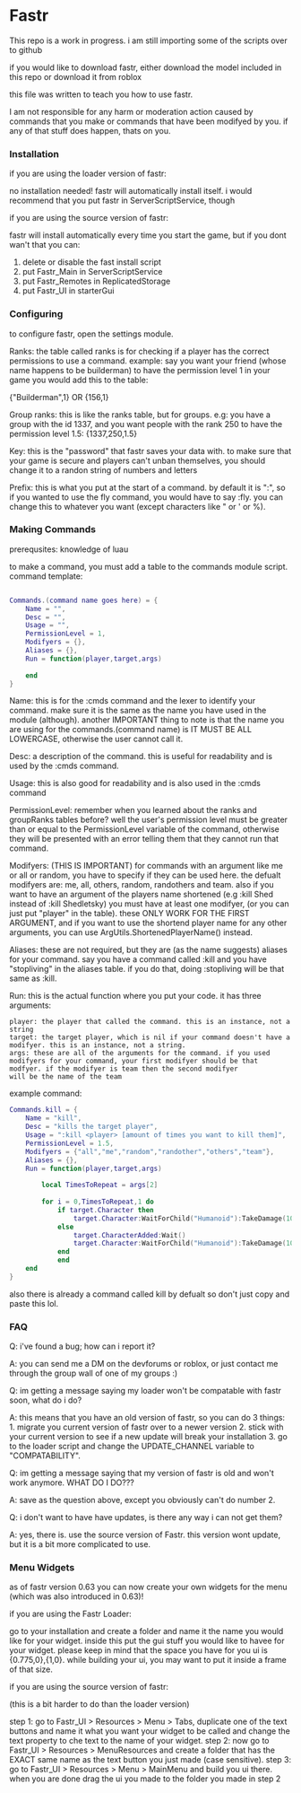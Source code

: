 # Fastr

This repo is a work in progress. i am still importing some of the scripts over to github

if you would like to download fastr, either download the model included in this repo or download it from roblox

this file was written to teach you how to use fastr.

I am not responsible for any harm or moderation action caused by commands that you make or commands that have been
modifyed by you. if any of that stuff does happen, thats on you.

### Installation

if you are using the loader version of fastr:

no installation needed! fastr will automatically install itself. i would recommend that you put fastr in ServerScriptService, though

if you are using the source version of fastr:

fastr will install automatically every time you start the game, but if you dont wan't that you can:

1. delete or disable the fast install script
2. put Fastr_Main in ServerScriptService
3. put Fastr_Remotes in ReplicatedStorage
4. put Fastr_UI in starterGui

### Configuring

to configure fastr, open the settings module.

Ranks: the table called ranks is for checking if a player has the correct permissions to use a command.
example: say you want your friend (whose name happens to be builderman) to have the permission level 1 in your game you would add this to the table:

{"Builderman",1} OR {156,1}

Group ranks: this is like the ranks table, but for groups.
e.g: you have a group with the id 1337, and you want people with the rank 250 to have the permission level 1.5:
{1337,250,1.5}

Key: this is the "password" that fastr saves your data with. to make sure that your game is secure and players can't unban themselves, you should change it to a
randon string of numbers and letters

Prefix: this is what you put at the start of a command. by default it is ":", so if you wanted to use the fly command, you would have to say :fly.
you can change this to whatever you want (except characters like " or ' or %).

### Making Commands

prerequsites: knowledge of luau

to make a command, you must add a table to the commands module script.
command template:

```lua

Commands.(command name goes here) = {
	Name = "",
	Desc = "",
	Usage = "",
	PermissionLevel = 1,
	Modifyers = {},
	Aliases = {},
	Run = function(player,target,args)
		
	end
}

```

Name: this is for the :cmds command and the lexer to identify your command. make sure it is the same as the name you have used in the module (although).
another IMPORTANT thing to note is that the name you are using for the commands.(command name) is IT MUST BE ALL LOWERCASE, otherwise the user cannot call it.

Desc: a description of the command. this is useful for readability and is used by the :cmds command.

Usage: this is also good for readability and is also used in the :cmds command

PermissionLevel: remember when you learned about the ranks and groupRanks tables before? well the user's permission level must be greater than or equal to the PermissionLevel variable
of the command, otherwise they will be presented with an error telling them that they cannot run that command.

Modifyers: (THIS IS IMPORTANT) for commands with an argument like me or all or random, you have to specify if they can be used here. the defualt modifyers are: me, all, others, random,
randothers and team. also if you want to have an argument of the players name shortened (e.g :kill Shed instead of :kill Shedletsky) you must have at least one modifyer, (or you can just put
"player" in the table). these ONLY WORK FOR THE FIRST ARGUMENT, and if you want to use the shortend player name for any other arguments, you can use ArgUtils.ShortenedPlayerName() instead.

Aliases: these are not required, but they are (as the name suggests) aliases for your command. say you have a command called :kill and you have "stopliving" in the aliases table.
if you do that, doing :stopliving will be that same as :kill.

Run: this is the actual function where you put your code. it has three arguments: 

	player: the player that called the command. this is an instance, not a string
	target: the target player, which is nil if your command doesn't have a modifyer. this is an instance, not a string.
	args: these are all of the arguments for the command. if you used modifyers for your command, your first modifyer should be that modfyer. if the modifyer is team then the second modifyer
	will be the name of the team
	
example command:

```lua
Commands.kill = {
	Name = "kill",
	Desc = "kills the target player",
	Usage = ":kill <player> [amount of times you want to kill them]",
	PermissionLevel = 1.5,
	Modifyers = {"all","me","random","randother","others","team"},
	Aliases = {},
	Run = function(player,target,args)
		
		local TimesToRepeat = args[2]
		
		for i = 0,TimesToRepeat,1 do
			if target.Character then
				target.Character:WaitForChild("Humanoid"):TakeDamage(100)
			else
				target.CharacterAdded:Wait()
				target.Character:WaitForChild("Humanoid"):TakeDamage(100)
			end
	        end
	end
}
```
also there is already a command called kill by defualt so don't just copy and paste this lol.

### FAQ

Q: i've found a bug; how can i report it?

A: you can send me a DM on the devforums or roblox, or just contact me through the group wall of one of my groups :)

Q: im getting a message saying my loader won't be compatable with fastr soon, what do i do?

A: this means that you have an old version of fastr, so you can do 3 things: 1. migrate you current version of fastr over to a newer version 2. stick with your current version to 
see if a new update will break your installation 3. go to the loader script and change the UPDATE_CHANNEL variable to "COMPATABILITY".

Q: im getting a message saying that my version of fastr is old and won't work anymore. WHAT DO I DO???

A: save as the question above, except you obviously can't do number 2.

Q: i don't want to have have updates, is there any way i can not get them?

A: yes, there is. use the source version of Fastr. this version wont update, but it is a bit more complicated to use.

### Menu Widgets

as of fastr version 0.63 you can now create your own widgets for the menu (which was also introduced in 0.63)!

if you are using the Fastr Loader:

go to your installation and create a folder and name it the name you would like for your widget. inside this put the gui stuff you would like to havee for your widget.
please keep in mind that the space you have for you ui is {0.775,0},{1,0}. while building your ui, you may want to put it inside a frame of that size.

if you are using the source version of fastr:

(this is a bit harder to do than the loader version)

step 1: go to Fastr_UI > Resources > Menu > Tabs, duplicate one of the text buttons and name it what you want your widget to be called and change the text property to che text to the name of your widget.
step 2: now go to Fastr_UI > Resources > MenuResources and create a folder that has the EXACT same name as the text button you just made (case sensitive).
step 3: go to Fastr_UI > Resources > Menu > MainMenu and build you ui there. when you are done drag the ui you made to the folder you made in step 2

